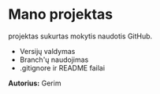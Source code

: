 <h1>Mano projektas</h1> 

<p>projektas sukurtas mokytis naudotis GitHub.</p>

<ul>
  <li>Versijų valdymas</li>
  <li>Branch'ų naudojimas</li>
  <li>.gitignore ir README failai</li>
</ul>

<p><strong>Autorius:</strong> Gerim</p>